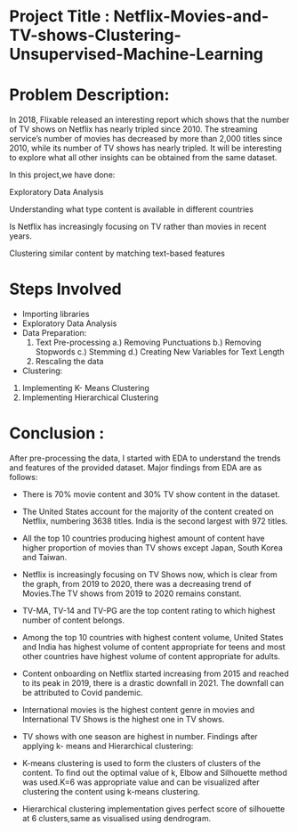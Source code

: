 # Project Title : Netflix-Movies-and-TV-shows-Clustering-Unsupervised-Machine-Learning

# Problem Description:
In 2018, Flixable released an interesting report which shows that the number of TV shows on Netflix has nearly tripled since 2010. The streaming service’s number of movies has decreased by more than 2,000 titles since 2010, while its number of TV shows has nearly tripled. It will be interesting to explore what all other insights can be obtained from the same dataset.

In this project,we have done:

Exploratory Data Analysis

Understanding what type content is available in different countries

Is Netflix has increasingly focusing on TV rather than movies in recent years.

Clustering similar content by matching text-based features

# Steps Involved
* Importing libraries
* Exploratory Data Analysis
* Data Preparation:
  1. Text Pre-processing
    a.) Removing Punctuations
    b.) Removing Stopwords
    c.) Stemming
    d.) Creating New Variables for Text Length
  2. Rescaling the data
* Clustering:
1. Implementing K- Means Clustering
2. Implementing Hierarchical Clustering


# Conclusion :
 After pre-processing the data, I started with EDA to understand the trends and features of the provided dataset. Major findings from EDA are as follows:

* There is 70% movie content and 30% TV show content in the dataset.
* The United States account for the majority of the content created on Netflix, numbering 3638 titles. India is the second largest with 972 titles.
* All the top 10 countries producing highest amount of content have higher proportion of movies than TV shows except Japan, South Korea and Taiwan.
* Netflix is increasingly focusing on TV Shows now, which is clear from the graph, from 2019 to 2020, there was a decreasing trend of Movies.The TV shows from 2019 to 2020 remains constant.
* TV-MA, TV-14 and TV-PG are the top content rating to which highest number of content belongs.
* Among the top 10 countries with highest content volume, United States and India has highest volume of content appropriate for teens and most other countries have highest volume of content appropriate for adults.
* Content onboarding on Netflix started increasing from 2015 and reached to its peak in 2019, there is a drastic downfall in 2021. The downfall can be attributed to Covid pandemic.
* International movies is the highest content genre in movies and International TV Shows is the highest one in TV shows.
* TV shows with one season are highest in number.
 Findings after applying k- means and Hierarchical clustering:

* K-means clustering is used to form the clusters of clusters of the content. To find out the optimal value of k, Elbow and Silhouette method was used.K=6 was appropriate value and can be visualized after clustering the content using k-means clustering.

* Hierarchical clustering implementation gives perfect score of silhouette at 6 clusters,same as visualised using dendrogram.
